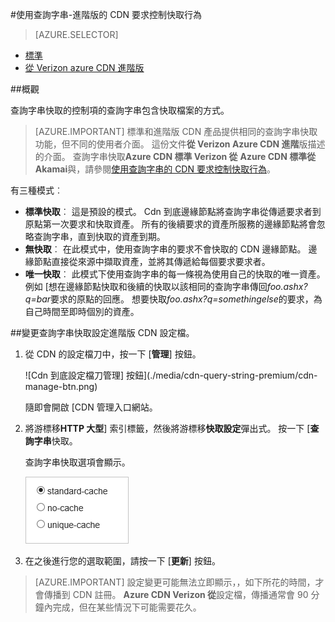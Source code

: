 <properties
    pageTitle="控制 Verizon 快取的要求與查詢字串的行為從 Azure CDN 進階版 |Microsoft Azure"
    description="Azure CDN 查詢字串快取控制項的查詢字串包含快取檔案的方式。"
    services="cdn"
    documentationCenter=""
    authors="camsoper"
    manager="erikre"
    editor=""/>

<tags
    ms.service="cdn"
    ms.workload="tbd"
    ms.tgt_pltfrm="na"
    ms.devlang="na"
    ms.topic="article"
    ms.date="07/28/2016"
    ms.author="casoper"/>

#<a name="controlling-caching-behavior-of-cdn-requests-with-query-strings---premium"></a>使用查詢字串-進階版的 CDN 要求控制快取行為

> [AZURE.SELECTOR]
- [標準](cdn-query-string.md)
- [從 Verizon azure CDN 進階版](cdn-query-string-premium.md)

##<a name="overview"></a>概觀

查詢字串快取的控制項的查詢字串包含快取檔案的方式。

> [AZURE.IMPORTANT] 標準和進階版 CDN 產品提供相同的查詢字串快取功能，但不同的使用者介面。  這份文件**從 Verizon Azure CDN 進階**版描述的介面。  查詢字串快取**Azure CDN 標準 Verizon 從** **Azure CDN 標準從 Akamai**與，請參閱[使用查詢字串的 CDN 要求控制快取行為](cdn-query-string.md)。

有三種模式︰

- **標準快取**︰ 這是預設的模式。  Cdn 到底邊緣節點將查詢字串從傳遞要求者到原點第一次要求和快取資產。  所有的後續要求的資產所服務的邊緣節點將會忽略查詢字串，直到快取的資產到期。
- **無快取**︰ 在此模式中，使用查詢字串的要求不會快取的 CDN 邊緣節點。  邊緣節點直接從來源中擷取資產，並將其傳遞給每個要求要求者。
- **唯一快取**︰ 此模式下使用查詢字串的每一條視為使用自己的快取的唯一資產。  例如 [想在邊緣節點快取和後續的快取以該相同的查詢字串傳回*foo.ashx?q=bar*要求的原點的回應。  想要快取*foo.ashx?q=somethingelse*的要求，為自己時間至即時個別的資產。

##<a name="changing-query-string-caching-settings-for-premium-cdn-profiles"></a>變更查詢字串快取設定進階版 CDN 設定檔。

1. 從 CDN 的設定檔刀中，按一下 [**管理**] 按鈕。

    ![Cdn 到底設定檔刀管理] 按鈕](./media/cdn-query-string-premium/cdn-manage-btn.png)

    隨即會開啟 [CDN 管理入口網站。

2. 將游標移**HTTP 大型**] 索引標籤，然後將游標移**快取設定**彈出式。  按一下 [**查詢字串**快取。

    查詢字串快取選項會顯示。

    ![Cdn 到底查詢字串快取選項](./media/cdn-query-string-premium/cdn-query-string.png)

3. 在之後進行您的選取範圍，請按一下 [**更新**] 按鈕。


> [AZURE.IMPORTANT] 設定變更可能無法立即顯示，，如下所花的時間，才會傳播到 CDN 註冊。  <b>Azure CDN Verizon 從</b>設定檔，傳播通常會 90 分鐘內完成，但在某些情況下可能需要花久。
